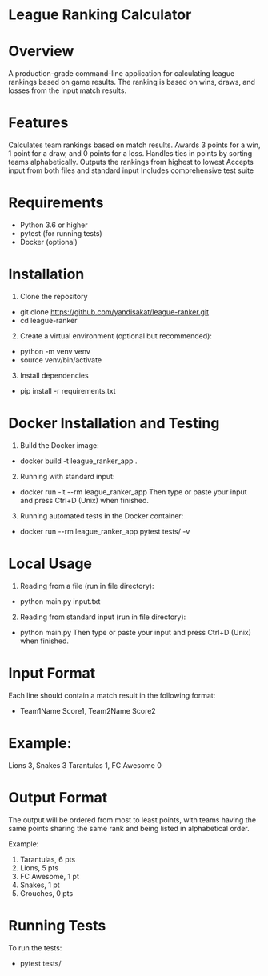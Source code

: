 # League Ranking Calculator

# Overview
A production-grade command-line application for calculating league rankings based on game results.
The ranking is based on wins, draws, and losses from the input match results.

# Features
Calculates team rankings based on match results.
Awards 3 points for a win, 1 point for a draw, and 0 points for a loss.
Handles ties in points by sorting teams alphabetically.
Outputs the rankings from highest to lowest
Accepts input from both files and standard input
Includes comprehensive test suite

# Requirements
- Python 3.6 or higher
- pytest (for running tests)
- Docker (optional)

# Installation
1. Clone the repository
- git clone https://github.com/yandisakat/league-ranker.git
- cd league-ranker

2. Create a virtual environment (optional but recommended):
- python -m venv venv
- source venv/bin/activate

3. Install dependencies
- pip install -r requirements.txt

# Docker Installation and Testing
1. Build the Docker image:
- docker build -t league_ranker_app .

2. Running with standard input:
- docker run -it --rm league_ranker_app
Then type or paste your input and press Ctrl+D (Unix) when finished.

3. Running automated tests in the Docker container:
- docker run --rm league_ranker_app pytest tests/ -v

# Local Usage
1. Reading from a file (run in file directory):
- python main.py input.txt

2. Reading from standard input (run in file directory):
- python main.py
Then type or paste your input and press Ctrl+D (Unix) when finished.

# Input Format
Each line should contain a match result in the following format:
- Team1Name Score1, Team2Name Score2

# Example:
Lions 3, Snakes 3
Tarantulas 1, FC Awesome 0

# Output Format
The output will be ordered from most to least points, with teams having the same points sharing the same rank and being listed in alphabetical order.

Example:
1. Tarantulas, 6 pts
2. Lions, 5 pts
3. FC Awesome, 1 pt
3. Snakes, 1 pt
5. Grouches, 0 pts

# Running Tests
To run the tests:
- pytest tests/